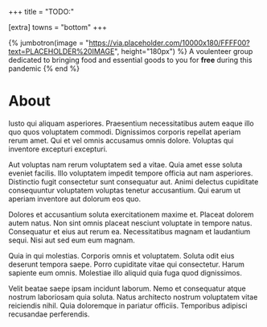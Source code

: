 +++
title = "TODO:"

[extra]
towns = "bottom"
+++

{% jumbotron(image = "https://via.placeholder.com/10000x180/FFFF00?text=PLACEHOLDER%20IMAGE", height="180px") %}
    A voulenteer group dedicated to bringing food and essential goods to you for **free** during this pandemic
{% end %}


# About
Iusto qui aliquam asperiores. Praesentium necessitatibus autem eaque illo quo quos voluptatem commodi. Dignissimos corporis repellat aperiam rerum amet. Qui et vel omnis accusamus omnis dolore. Voluptas qui inventore excepturi excepturi.

Aut voluptas nam rerum voluptatem sed a vitae. Quia amet esse soluta eveniet facilis. Illo voluptatem impedit tempore officia aut nam asperiores. Distinctio fugit consectetur sunt consequatur aut. Animi delectus cupiditate consequuntur voluptatem voluptas tenetur accusantium. Qui earum ut aperiam inventore aut dolorum eos quo.

Dolores et accusantium soluta exercitationem maxime et. Placeat dolorem autem natus. Non sint omnis placeat nesciunt voluptate in tempore natus. Consequatur et eius aut rerum ea. Necessitatibus magnam et laudantium sequi. Nisi aut sed eum eum magnam.

Quia in qui molestias. Corporis omnis et voluptatem. Soluta odit eius deserunt tempora saepe. Porro cupiditate vitae qui consectetur. Harum sapiente eum omnis. Molestiae illo aliquid quia fuga quod dignissimos.

Velit beatae saepe ipsam incidunt laborum. Nemo et consequatur atque nostrum laboriosam quia soluta. Natus architecto nostrum voluptatem vitae reiciendis nihil. Quia doloremque in pariatur officiis. Temporibus adipisci recusandae perferendis.
